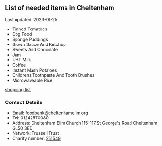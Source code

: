 <!-- summary_marker starts -->
## List of needed items in Cheltenham

Last updated: 2023-01-25

- Tinned Tomatoes
- Dog Food
- Sponge Puddings
- Brown Sauce And Ketchup
- Sweets And Chocolate
- Jam
- UHT Milk
- Coffee
- Instant Mash Potatoes
- Childrens Toothpaste And Tooth Brushes
- Microwaveable Rice
<!-- summary_marker ends -->

[shopping list](https://cheltenham.foodbank.org.uk/give-help/donate-food/)

### Contact Details

<!-- contact_marker starts -->
- Email: foodbank@cheltenhamelim.org
- Tel: 01242570080
- Address: Cheltenham Elim Church 115-117 St George's Road Cheltenham GL50 3ED
- Network: Trussell Trust
- Charity number: [251549](https://register-of-charities.charitycommission.gov.uk/charity-details/?regid=251549&subid=0)
<!-- contact_marker ends -->
